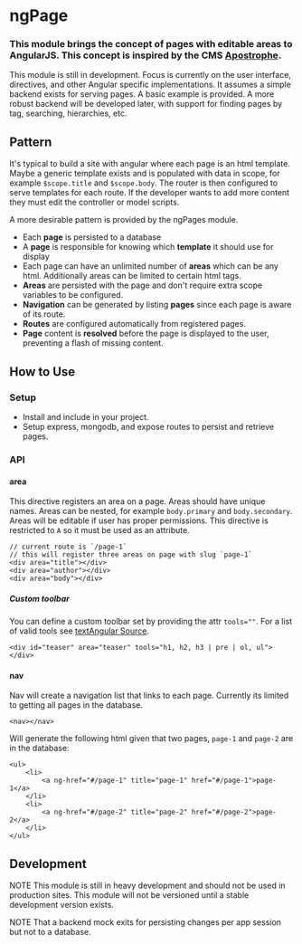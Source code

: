 # ngPage

### This module brings the concept of pages with editable areas to AngularJS. This concept is inspired by the CMS [Apostrophe](http://demo2.apostrophenow.com/).

This module is still in development. Focus is currently on the user interface, directives, and other Angular specific implementations. It assumes a simple backend exists for serving pages. A basic example is provided. A more robust backend will be developed later, with support for finding pages by tag, searching, hierarchies, etc.

## Pattern

It's typical to build a site with angular where each page is an html template. Maybe a generic template exists and is populated with data in scope, for example `$scope.title` and `$scope.body`. The router is then configured to serve templates for each route. If the developer wants to add more content they must edit the controller or model scripts. 

A more desirable pattern is provided by the ngPages module.   

- Each **page** is persisted to a database
- A **page** is responsible for knowing which **template** it should use for display
- Each page can have an unlimited number of **areas** which can be any html. Additionally areas can be limited to certain html tags. 
- **Areas** are persisted with the page and don't require extra scope variables to be configured.
- **Navigation** can be generated by listing **pages** since each page is aware of its route.
- **Routes** are configured automatically from registered pages.
- **Page** content is **resolved** before the page is displayed to the user, preventing a flash of missing content. 

## How to Use

### Setup
- Install and include in your project. 
- Setup express, mongodb, and expose routes to persist and retrieve pages. 

### API

#### area
This directive registers an area on a page. Areas should have unique names. Areas can be nested, for example `body.primary` and `body.secondary`. Areas will be editable if user has proper permissions. This directive is restricted to `A` so it must be used as an attribute.  

```
// current route is `/page-1`
// this will register three areas on page with slug `page-1`
<div area="title"></div>
<div area="author"></div>
<div area="body"></div>
```

##### Custom toolbar
You can define a custom toolbar set by providing the attr `tools=""`. For a list of valid tools see [textAngular Source](https://github.com/fraywing/textAngular/blob/master/textAngular.js#L32).

```
<div id="teaser" area="teaser" tools="h1, h2, h3 | pre | ol, ul"></div>
```


#### nav

Nav will create a navigation list that links to each page. Currently its limited to getting all pages in the database. 

```
<nav></nav>
```

Will generate the following html given that two pages, `page-1` and `page-2` are in the database:

```
<ul>
    <li>
        <a ng-href="#/page-1" title="page-1" href="#/page-1">page-1</a>
    </li>
    <li>
        <a ng-href="#/page-2" title="page-2" href="#/page-2">page-2</a>
    </li>
</ul>

```

## Development

NOTE This module is still in heavy development and should not be used in production sites. This module will not be versioned until a stable development version exists.

NOTE That a backend mock exits for persisting changes per app session but not to a database. 
